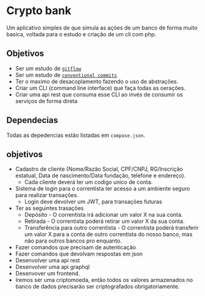 # Crypto bank

Um aplicativo simples de que simula as ações de um banco de forma muito basica, voltada para o estudo e criação de um cli com php.

## Objetivos
* Ser um estudo de [`gitflow`](https://www.atlassian.com/br/git/tutorials/comparing-workflows/gitflow-workflow)
* Ser um estudo de [`conventional commits`](https://www.conventionalcommits.org/en/v1.0.0/)
* Ter o maximo de desacoplamento fazendo o uso de abstrações.
* Criar um CLI (command line interface) que faça todas as oerações.
* Criar uma api rest que consuma esse CLI ao invés de consumir os serviços de forma direta

## Dependecias
Todas as depedencias estão listadas em `compose.json`.

## objetivos
* Cadastro de cliente (Nome/Razão Social, CPF/CNPJ, RG/Inscrição estatual, Data de nascimento/Data fundação, telefone e endereço).
  * Cada cliente deverá ter um codigo unico de conta.
* Sistema de login para o correntista ter acesso a um ambiente seguro para realizar transações.
  * Login deve devolver um JWT, para transações futuras
* Ter as seguintes trasações
    * Depósito - O correntista irá adicionar um valor X na sua conta.
    * Retirada - O correntista poderá retirar um valor X da sua conta.
    * Transferência para outro correntista - O correntista poderá transferir um valor X para a conta de outro correntista do nosso banco, mas não para outros bancos pro enquanto.
* Fazer comandos que precisam de autenticação
* Fazer comandos que devolvam respostas em json
* Desenvolver uma api rest
* Desenvolver uma api graphql
* Desenvover um frontend.
* Iremos ser uma criptomoeda, então todos os valores armazenados no banco de dados precisarão ser criptografados obrigatoriamente.

